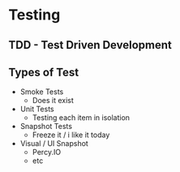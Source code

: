 # Testing

## TDD - Test Driven Development

## Types of Test

- Smoke Tests
  - Does it exist
- Unit Tests
  - Testing each item in isolation
- Snapshot Tests
  - Freeze it / i like it today
- Visual / UI Snapshot
  - Percy.IO
  - etc
